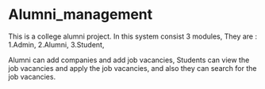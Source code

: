 # Alumni_management

This is a college alumni project.
In this system  consist 3 modules,
They are :
1.Admin,
2.Alumni,
3.Student,


Alumni can add companies and add job vacancies,
Students can view the job vacancies and apply the job vacancies, and also they can search for the job vacancies.
